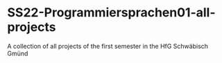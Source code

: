 # SS22-Programmiersprachen01-all-projects
A collection of all projects of the first semester in the HfG Schwäbisch Gmünd

